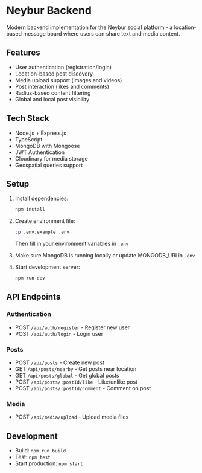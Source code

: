 # Neybur Backend

Modern backend implementation for the Neybur social platform - a location-based message board where users can share text and media content.

## Features

- User authentication (registration/login)
- Location-based post discovery
- Media upload support (images and videos)
- Post interaction (likes and comments)
- Radius-based content filtering
- Global and local post visibility

## Tech Stack

- Node.js + Express.js
- TypeScript
- MongoDB with Mongoose
- JWT Authentication
- Cloudinary for media storage
- Geospatial queries support

## Setup

1. Install dependencies:
   ```bash
   npm install
   ```

2. Create environment file:
   ```bash
   cp .env.example .env
   ```
   Then fill in your environment variables in `.env`

3. Make sure MongoDB is running locally or update MONGODB_URI in `.env`

4. Start development server:
   ```bash
   npm run dev
   ```

## API Endpoints

### Authentication
- POST `/api/auth/register` - Register new user
- POST `/api/auth/login` - Login user

### Posts
- POST `/api/posts` - Create new post
- GET `/api/posts/nearby` - Get posts near location
- GET `/api/posts/global` - Get global posts
- POST `/api/posts/:postId/like` - Like/unlike post
- POST `/api/posts/:postId/comment` - Comment on post

### Media
- POST `/api/media/upload` - Upload media files

## Development

- Build: `npm run build`
- Test: `npm test`
- Start production: `npm start`
